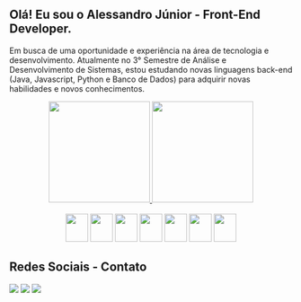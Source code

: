 ## Olá! Eu sou o Alessandro Júnior - Front-End Developer.

 Em busca de uma oportunidade e experiência na área de tecnologia e desenvolvimento. Atualmente no 3° Semestre de Análise e Desenvolvimento de Sistemas, estou estudando
 novas linguagens back-end (Java, Javascript, Python e Banco de Dados) para adquirir novas habilidades e novos conhecimentos.

 
 <div align="center">
  <a href="https://github.com/alvesalejr">
  <img height="180em" src="https://github-readme-stats.vercel.app/api?username=alvesalejr&show_icons=true&theme=dracula&include_all_commits=true&count_private=true"/>
  <img height="180em" src="https://github-readme-stats.vercel.app/api/top-langs/?username=alvesalejr&layout=compact&langs_count=7&theme=dracula"/>
  </a>
</div>
 
<div align="center"><br>
   <img height="50" width="40" src="https://cdn.jsdelivr.net/gh/devicons/devicon/icons/java/java-original.svg" />
   <img  height="50" width="40" src="https://cdn.jsdelivr.net/gh/devicons/devicon/icons/javascript/javascript-original.svg" />
   <img  height="50" width="40" src="https://cdn.jsdelivr.net/gh/devicons/devicon/icons/css3/css3-original.svg" />
   <img  height="50" width="40" src="https://cdn.jsdelivr.net/gh/devicons/devicon/icons/html5/html5-original.svg" />
   <img  height="50" width="40" src="https://cdn.jsdelivr.net/gh/devicons/devicon/icons/python/python-original.svg" />
   <img  height="50" width="40" src="https://cdn.jsdelivr.net/gh/devicons/devicon/icons/bootstrap/bootstrap-plain.svg" />
   <img  height="50" width="40" src="https://cdn.jsdelivr.net/gh/devicons/devicon/icons/visualstudio/visualstudio-plain.svg" />
</div>

 ## Redes Sociais - Contato
 <div>
  <a href = "mailto:alvesalejr@gmail.com"><img src="https://img.shields.io/badge/-Gmail-%23333?style=for-the-badge&logo=gmail&logoColor=white" target="_blank"></a>
  <a href="https://www.linkedin.com/in/alvesalejr" target="_blank"><img src="https://img.shields.io/badge/-LinkedIn-%230077B5?style=for-the-badge&logo=linkedin&logoColor=white" target="_blank"></a>
  <a href="https://instagram.com/dev.alvesalejr" target="_blank"><img src="https://img.shields.io/badge/-Instagram-%23E4405F?style=for-the-badge&logo=instagram&logoColor=white" target="_blank"></a>
 </div>
